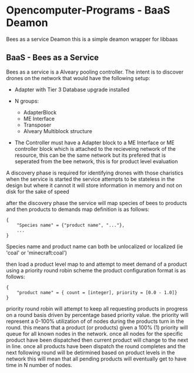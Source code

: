 # Opencomputer-Programs - BaaS Deamon
Bees as a service Deamon this is a simple deamon wrapper for libbaas

## BaaS - Bees as a Service
Bees as a service is a Alveary pooling controller. The intent is to discover drones on the network that would have the following setup:

* Adapter with Tier 3 Database upgrade installed
* N groups: 
    * AdapterBlock
    * ME Interface
    * Transposer
    * Alveary Multiblock structure

* The Controller must have a Adapter block to a ME Interface or ME controller block which is attached to the recieveing network of the resource, this can be the same network but its prefered that is seperated from the bee network,
this is for product level evaluation

A discovery phase is required for identifying drones with those charistics when the service is started
the service attempts to be stateless in the design but where it cannot it will store information in memory and not on disk for the sake of speed

after the discovery phase the service will map species of bees to products and then products to demands
map definition is as follows:
```
{
    "Species name" = {"product name", "..."},
    ...
}
```
Species name and product name can both be unlocalized or localized (ie 'coal' or 'minecraft:coal')

then load a product level map to and attempt to meet demand of a product using a priority round robin scheme
the product configuration format is as follows:
```
{
    "product name" = { count = [integer], priority = [0.0 - 1.0]}
}
```

priority round robin will attempt to keep all requesting products in progress on a round basis driven by percentage based priority value.
the priority will represent a 0-100% utilization of of nodes during the products turn in the round. this means that a product (or products) given a 100% (1) priority will queue for all known nodes in the network.
once all nodes for the specific product have been dispatched then current product will change to the next in line.
once all products have been dispatch the round completes and the next following round will be detirmined based on product levels in the network
this will mean that all pending products will eventually get to have time in N number of nodes.